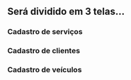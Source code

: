 ## Será dividido em 3 telas...

### Cadastro de serviços

### Cadastro de clientes

### Cadastro de veículos
